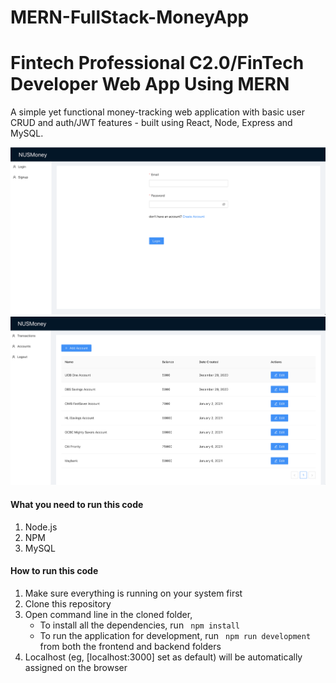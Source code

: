 # MERN-FullStack-MoneyApp

# Fintech Professional C2.0/FinTech Developer Web App Using MERN

A simple yet functional money-tracking web application with basic user CRUD and auth/JWT features - built using React, Node, Express and MySQL.

![Frontend Image](https://github.com/Bensonlmx/MERN-FullStack-MoneyApp/blob/master/Screenshot%202021-01-11%20at%205.26.42%20PM.png)
![Frontend Image2](https://github.com/Bensonlmx/MERN-FullStack-MoneyApp/blob/master/Screenshot%202021-01-11%20at%208.26.39%20PM.png) 

#### What you need to run this code
1. Node.js 
2. NPM  
3. MySQL

####  How to run this code
1. Make sure everything is running on your system first 
2. Clone this repository
3. Open command line in the cloned folder,
   - To install all the dependencies, run ```  npm install  ``` 
   - To run the application for development, run ```  npm run development  ``` from both the frontend and backend folders
4. Localhost (eg, [localhost:3000] set as default) will be automatically assigned on the browser
